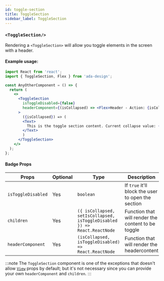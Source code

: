 ```yaml
---
id: toggle-section
title: ToggleSection
sidebar_label: ToggleSection
---
```


### `<ToggleSection/>`

Rendering a `<ToggleSection>` will allow you toggle elements in the screen with a header.

#### Example usage:

```jsx
import React from 'react';
import { ToggleSection, Flex } from 'ada-design';

const AnyOtherComponent = () => {
  return (
    <>
      <ToggleSection
        isToggleDisabled={false}
        headerComponent={(isCollapsed) => <Flex>Header - Action: {isCollapsed ? 'Show' : 'Hide'}</Flex>}
      >
        ({isCollapsed}) => (
        <Text>
          This is the toggle section content. Current collapse value: {isCollapsed ? 'Collapsed' : 'Expanded'}
        </Text>
        )
      </ToggleSection>
    </>
  );
};
```

#### Badge Props

| Props              | Optional | Type                                                                     | Description                                        |
| ------------------ | -------- | ------------------------------------------------------------------------ | -------------------------------------------------- |
| `isToggleDisabled` | Yes      | `boolean`                                                                | If `true` it'll block the user to open the section |
| `children`         | Yes      | `({ isCollapsed, setIsCollapsed, isToggleDisabled }) => React.ReactNode` | Function that will render the content to be toggle |
| `headerComponent`  | Yes      | `(isCollapsed, isToggleDisabled) => React.ReactNode`                     | Function that will render the headercontent        |

:::note
The `ToggleSection` component is one of the exceptions that doesn't allow [`View`](view.html) props by default; but it's not necessary since you can provide your own `headerComponent` and `children`.
:::
